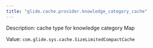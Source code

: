 ```yaml
---
title: "glide.cache.provider.knowledge_category_cache"
---
```


Description: cache type for knowledge category Map

Value: `com.glide.sys.cache.SizeLimitedCompactCache`